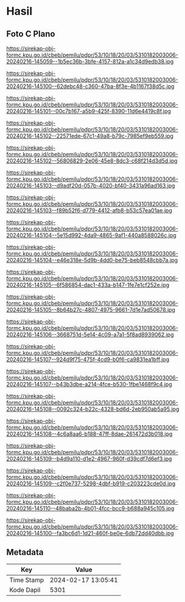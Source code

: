 # Hasil

## Foto C Plano

https://sirekap-obj-formc.kpu.go.id/cbeb/pemilu/pdpr/53/10/18/20/03/5310182003006-20240216-145059--1b5ec36b-3bfe-4157-812a-a1c34d9edb38.jpg

https://sirekap-obj-formc.kpu.go.id/cbeb/pemilu/pdpr/53/10/18/20/03/5310182003006-20240216-145100--62debc48-c360-47ba-8f3e-4b1167f38d5c.jpg

https://sirekap-obj-formc.kpu.go.id/cbeb/pemilu/pdpr/53/10/18/20/03/5310182003006-20240216-145101--00c7b167-a5b9-425f-8390-11d6e4419c8f.jpg

https://sirekap-obj-formc.kpu.go.id/cbeb/pemilu/pdpr/53/10/18/20/03/5310182003006-20240216-145102--22571ede-67c1-49a8-b79c-7985ef9eb559.jpg

https://sirekap-obj-formc.kpu.go.id/cbeb/pemilu/pdpr/53/10/18/20/03/5310182003006-20240216-145102--56806829-2e06-45e8-8dc3-c68f214d3d5d.jpg

https://sirekap-obj-formc.kpu.go.id/cbeb/pemilu/pdpr/53/10/18/20/03/5310182003006-20240216-145103--d9adf20d-057b-4020-bf40-3431a96ad163.jpg

https://sirekap-obj-formc.kpu.go.id/cbeb/pemilu/pdpr/53/10/18/20/03/5310182003006-20240216-145103--f89b52f6-d779-4412-afb8-b53c57ea01ae.jpg

https://sirekap-obj-formc.kpu.go.id/cbeb/pemilu/pdpr/53/10/18/20/03/5310182003006-20240216-145104--5e15d992-4da9-4865-9af1-440a8588026c.jpg

https://sirekap-obj-formc.kpu.go.id/cbeb/pemilu/pdpr/53/10/18/20/03/5310182003006-20240216-145104--e46e318e-5d9b-4dd0-be75-beb8548cbb7a.jpg

https://sirekap-obj-formc.kpu.go.id/cbeb/pemilu/pdpr/53/10/18/20/03/5310182003006-20240216-145105--6f586854-dac1-433a-b147-1fe7e1cf252e.jpg

https://sirekap-obj-formc.kpu.go.id/cbeb/pemilu/pdpr/53/10/18/20/03/5310182003006-20240216-145105--8b64b27c-4807-4975-9661-7d1e7ad50678.jpg

https://sirekap-obj-formc.kpu.go.id/cbeb/pemilu/pdpr/53/10/18/20/03/5310182003006-20240216-145106--3668751d-5e14-4c09-a7a1-5f8ad8939062.jpg

https://sirekap-obj-formc.kpu.go.id/cbeb/pemilu/pdpr/53/10/18/20/03/5310182003006-20240216-145107--924d9f75-475f-4cd9-b0f6-ca9831ea1bff.jpg

https://sirekap-obj-formc.kpu.go.id/cbeb/pemilu/pdpr/53/10/18/20/03/5310182003006-20240216-145107--b43b3dbe-a214-4fce-b530-1fbe1468f9c4.jpg

https://sirekap-obj-formc.kpu.go.id/cbeb/pemilu/pdpr/53/10/18/20/03/5310182003006-20240216-145108--0092c324-b22c-4328-bd6d-2eb950ab5a95.jpg

https://sirekap-obj-formc.kpu.go.id/cbeb/pemilu/pdpr/53/10/18/20/03/5310182003006-20240216-145108--4c6a8aa6-b188-47ff-8dae-261472d3b018.jpg

https://sirekap-obj-formc.kpu.go.id/cbeb/pemilu/pdpr/53/10/18/20/03/5310182003006-20240216-145109--b4d9a110-d1e2-4967-960f-d39cdf7d6ef3.jpg

https://sirekap-obj-formc.kpu.go.id/cbeb/pemilu/pdpr/53/10/18/20/03/5310182003006-20240216-145109--c2f0e737-5298-4dbf-b919-c203223cde0d.jpg

https://sirekap-obj-formc.kpu.go.id/cbeb/pemilu/pdpr/53/10/18/20/03/5310182003006-20240216-145110--48baba2b-4b01-4fcc-bcc9-b688a945c105.jpg

https://sirekap-obj-formc.kpu.go.id/cbeb/pemilu/pdpr/53/10/18/20/03/5310182003006-20240216-145100--fa3bc6d1-1d21-460f-be0e-6db72dd40dbb.jpg


## Metadata

| Key        | Value               |
| ---------- | ------------------- |
| Time Stamp | 2024-02-17 13:05:41 |
| Kode Dapil | 5301                |



